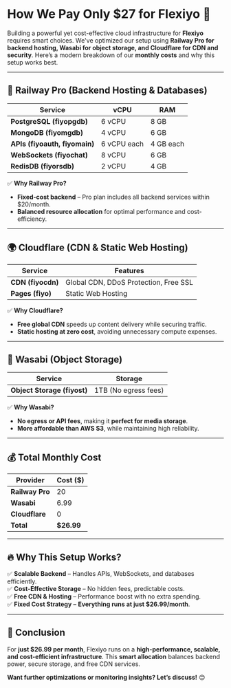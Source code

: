 # How We Pay Only \$27 for Flexiyo 🚀

Building a powerful yet cost-effective cloud infrastructure for **Flexiyo** requires smart choices. We've optimized our setup using **Railway Pro for backend hosting, Wasabi for object storage, and Cloudflare for CDN and security**. Here’s a modern breakdown of our **monthly costs** and why this setup works best.

---

## 🚀 **Railway Pro (Backend Hosting & Databases)**

| Service                       | vCPU        | RAM       |
| ----------------------------- | ----------- | --------- |
| **PostgreSQL (fiyopgdb)**     | 6 vCPU      | 8 GB      |
| **MongoDB (fiyomgdb)**        | 4 vCPU      | 6 GB      |
| **APIs (fiyoauth, fiyomain)** | 6 vCPU each | 4 GB each |
| **WebSockets (fiyochat)**     | 8 vCPU      | 6 GB      |
| **RedisDB (fiyorsdb)**        | 2 vCPU      | 4 GB      |

✅ **Why Railway Pro?**

- **Fixed-cost backend** – Pro plan includes all backend services within \$20/month.
- **Balanced resource allocation** for optimal performance and cost-efficiency.

---

## 🌍 **Cloudflare (CDN & Static Web Hosting)**

| Service           | Features                              |
| ----------------- | ------------------------------------- |
| **CDN (fiyocdn)** | Global CDN, DDoS Protection, Free SSL |
| **Pages (fiyo)**  | Static Web Hosting                    |

✅ **Why Cloudflare?**

- **Free global CDN** speeds up content delivery while securing traffic.
- **Static hosting at zero cost**, avoiding unnecessary compute expenses.

---

## 💾 **Wasabi (Object Storage)**

| Service                     | Storage              |
| --------------------------- | -------------------- |
| **Object Storage (fiyost)** | 1TB (No egress fees) |

✅ **Why Wasabi?**

- **No egress or API fees**, making it **perfect for media storage**.
- **More affordable than AWS S3**, while maintaining high reliability.

---

## 💰 **Total Monthly Cost**

| Provider        | Cost (\$)   |
| --------------- | ----------- |
| **Railway Pro** | 20          |
| **Wasabi**      | 6.99        |
| **Cloudflare**  | 0           |
| **Total**       | **\$26.99** |

---

## 🔥 **Why This Setup Works?**

✅ **Scalable Backend** – Handles APIs, WebSockets, and databases efficiently.  
✅ **Cost-Effective Storage** – No hidden fees, predictable costs.  
✅ **Free CDN & Hosting** – Performance boost with no extra spending.  
✅ **Fixed Cost Strategy** – **Everything runs at just \$26.99/month**.  

---

## 🚀 **Conclusion**

For **just \$26.99 per month**, Flexiyo runs on a **high-performance, scalable, and cost-efficient infrastructure**. This **smart allocation** balances backend power, secure storage, and free CDN services.

**Want further optimizations or monitoring insights? Let’s discuss!** 😊

